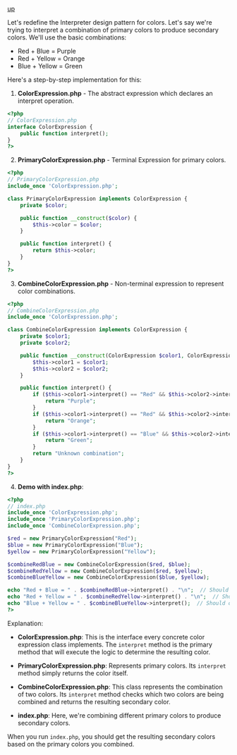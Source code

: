 [up](../README.md)

Let's redefine the Interpreter design pattern for colors. Let's say we're trying to interpret a combination of primary colors to produce secondary colors. We'll use the basic combinations:

- Red + Blue = Purple
- Red + Yellow = Orange
- Blue + Yellow = Green

Here's a step-by-step implementation for this:

1. **ColorExpression.php** - The abstract expression which declares an interpret operation.
```php
<?php
// ColorExpression.php
interface ColorExpression {
    public function interpret();
}
?>
```

2. **PrimaryColorExpression.php** - Terminal Expression for primary colors.
```php
<?php
// PrimaryColorExpression.php
include_once 'ColorExpression.php';

class PrimaryColorExpression implements ColorExpression {
    private $color;

    public function __construct($color) {
        $this->color = $color;
    }

    public function interpret() {
        return $this->color;
    }
}
?>
```

3. **CombineColorExpression.php** - Non-terminal expression to represent color combinations.
```php
<?php
// CombineColorExpression.php
include_once 'ColorExpression.php';

class CombineColorExpression implements ColorExpression {
    private $color1;
    private $color2;

    public function __construct(ColorExpression $color1, ColorExpression $color2) {
        $this->color1 = $color1;
        $this->color2 = $color2;
    }

    public function interpret() {
        if ($this->color1->interpret() == "Red" && $this->color2->interpret() == "Blue") {
            return "Purple";
        }
        if ($this->color1->interpret() == "Red" && $this->color2->interpret() == "Yellow") {
            return "Orange";
        }
        if ($this->color1->interpret() == "Blue" && $this->color2->interpret() == "Yellow") {
            return "Green";
        }
        return "Unknown combination";
    }
}
?>
```

4. **Demo with index.php**:
```php
<?php
// index.php
include_once 'ColorExpression.php';
include_once 'PrimaryColorExpression.php';
include_once 'CombineColorExpression.php';

$red = new PrimaryColorExpression("Red");
$blue = new PrimaryColorExpression("Blue");
$yellow = new PrimaryColorExpression("Yellow");

$combineRedBlue = new CombineColorExpression($red, $blue);
$combineRedYellow = new CombineColorExpression($red, $yellow);
$combineBlueYellow = new CombineColorExpression($blue, $yellow);

echo "Red + Blue = " . $combineRedBlue->interpret() . "\n";  // Should output Purple
echo "Red + Yellow = " . $combineRedYellow->interpret() . "\n";  // Should output Orange
echo "Blue + Yellow = " . $combineBlueYellow->interpret();  // Should output Green
?>
```

Explanation:

- **ColorExpression.php**: This is the interface every concrete color expression class implements. The `interpret` method is the primary method that will execute the logic to determine the resulting color.

- **PrimaryColorExpression.php**: Represents primary colors. Its `interpret` method simply returns the color itself.

- **CombineColorExpression.php**: This class represents the combination of two colors. Its `interpret` method checks which two colors are being combined and returns the resulting secondary color.

- **index.php**: Here, we're combining different primary colors to produce secondary colors. 

When you run `index.php`, you should get the resulting secondary colors based on the primary colors you combined.
